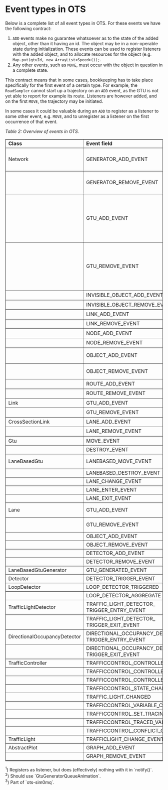 # Event types in OTS

Below is a complete list of all event types in OTS. For these events we have the following contract:

1. `ADD` events make no guarantee whatsoever as to the state of the added object, other than it having an id. The object may be in a non-operable state during initialization. These events can be used to register listeners with the added object, and to allocate resources for the object (e.g. `Map.put(gtuId, new ArrayList<Speed>());`.
2. Any other events, such as `MOVE`, must occur with the object in question in a complete state.

This contract means that in some cases, bookkeeping has to take place specifically for the first event of a certain type. For example, the `RoadSampler` cannot start up a trajectory on an `ADD` event, as the GTU is not yet able to report for example its route. Listeners are however added, and on the first `MOVE`, the trajectory may be initiated.

In some cases it could be valuable during an `ADD` to register as a listener to some other event, e.g. `MOVE`, and to unregister as a listener on the first occurrence of that event.

_Table 2: Overview of events in OTS._
<table border="1" width="800px">
  <tr style="font-weight: bold"><td>Class</td><td>Event field</td><td>Listeners (excluding test code)</td><td>Used</td></tr>
  <tr><td>Network</td><td>GENERATOR_ADD_EVENT</td><td><i>not thrown</i>, DefaultAnimationFactory<sup>1,2</sup>, NetworkAnimation<sup>1</sup></td><td>yes</td></tr>
  <tr><td></td><td>GENERATOR_REMOVE_EVENT</td><td><i>not thrown</i>, DefaultAnimationFactory<sup>1,2</sup>, NetworkAnimation<sup>1</sup></td><td>yes</td></tr>
  <tr><td></td><td>GTU_ADD_EVENT</td><td>DefaultAnimationFactory, NetworkAnimation<sup>1</sup>, AbstractLaneBasedMoveChecker, Publisher<sup>3</sup>, NetworkModel, StochasticDistractionModel, RampMeteringDemo, OtsAnimationPanel</td><td>yes</td></tr>
  <tr><td></td><td>GTU_REMOVE_EVENT</td><td>DefaultAnimationFactory, NetworkAnimation<sup>1</sup>, AbstractLaneBasedMoveChecker, Publisher<sup>3</sup>, NetworkModel, StochasticDistractionModel, RampMeteringDemo, OtsAnimationPanel</td><td>yes</td></tr>
  <tr><td></td><td>INVISIBLE_OBJECT_ADD_EVENT</td><td>NetworkAnimation<sup>1</sup></td><td>yes</td></tr>
  <tr><td></td><td>INVISIBLE_OBJECT_REMOVE_EVENT</td><td>NetworkAnimation<sup>1</sup></td><td>yes</td></tr>
  <tr><td></td><td>LINK_ADD_EVENT</td><td>NetworkAnimation<sup>1</sup>, Publisher<sup>3</sup></td><td>yes</td></tr>
  <tr><td></td><td>LINK_REMOVE_EVENT</td><td>NetworkAnimation<sup>1</sup>, Publisher<sup>3</sup></td><td>yes</td></tr>
  <tr><td></td><td>NODE_ADD_EVENT</td><td>NetworkAnimation<sup>1</sup>, Publisher<sup>3</sup></td><td>yes</td></tr>
  <tr><td></td><td>NODE_REMOVE_EVENT</td><td>NetworkAnimation<sup>1</sup>, Publisher<sup>3</sup></td><td>yes</td></tr>
  <tr><td></td><td>OBJECT_ADD_EVENT</td><td>DefaultAnimationFactory, NetworkAnimation<sup>1</sup></td><td>yes</td></tr>
  <tr><td></td><td>OBJECT_REMOVE_EVENT</td><td>DefaultAnimationFactory, NetworkAnimation<sup>1</sup></td><td>yes</td></tr>
  <tr><td></td><td>ROUTE_ADD_EVENT</td><td>NetworkAnimation<sup>1</sup></td><td>yes</td></tr>
  <tr><td></td><td>ROUTE_REMOVE_EVENT</td><td>NetworkAnimation<sup>1</sup></td><td>yes</td></tr>
  <tr><td>Link</td><td>GTU_ADD_EVENT</td><td>Publisher<sup>3</sup></td><td>yes</td></tr>
  <tr><td></td><td>GTU_REMOVE_EVENT</td><td>Publisher<sup>3</sup></td><td>yes</td></tr>
  <tr><td>CrossSectionLink</td><td>LANE_ADD_EVENT</td><td>Publisher<sup>3</sup></td><td>yes</td></tr>
  <tr><td></td><td>LANE_REMOVE_EVENT</td><td>Publisher<sup>3</sup></td><td>yes</td></tr>
  <tr><td>Gtu</td><td>MOVE_EVENT</td><td>Publisher<sup>3</sup>, GtuTransceiver<sup>3</sup></td><td>yes</td></tr>
  <tr><td></td><td>DESTROY_EVENT</td><td></td><td>no</td></tr>  
  <tr><td>LaneBasedGtu</td><td>LANEBASED_MOVE_EVENT</td><td>AbstractLaneBasedMoveChecker, RoadSampler</td><td>yes</td></tr>
  <tr><td></td><td>LANEBASED_DESTROY_EVENT</td><td></td><td>no</td></tr>
  <tr><td></td><td>LANE_CHANGE_EVENT</td><td>Conflict, StrategiesDemo</td><td>yes</td></tr>
  <tr><td></td><td>LANE_ENTER_EVENT</td><td><i>not thrown</i></td><td>no</td></tr>
  <tr><td></td><td>LANE_EXIT_EVENT</td><td><i>not thrown</i></td><td>no</td></tr>
  <tr><td>Lane</td><td>GTU_ADD_EVENT</td><td>RoadSampler, TrafficLightDetector</td><td>yes</td></tr>
  <tr><td></td><td>GTU_REMOVE_EVENT</td><td>RoadSampler, TrafficLightDetector</td><td>yes</td></tr>
  <tr><td></td><td>OBJECT_ADD_EVENT</td><td></td><td>no</td></tr>
  <tr><td></td><td>OBJECT_REMOVE_EVENT</td><td></td><td>no</td></tr>
  <tr><td></td><td>DETECTOR_ADD_EVENT</td><td></td><td>no</td></tr>
  <tr><td></td><td>DETECTOR_REMOVE_EVENT</td><td></td><td>no</td></tr>
  <tr><td>LaneBasedGtuGenerator</td><td>GTU_GENERATED_EVENT</td><td></td><td>no</td></tr>
  <tr><td>Detector</td><td>DETECTOR_TRIGGER_EVENT</td><td></td><td>no</td></tr>
  <tr><td>LoopDetector</td><td>LOOP_DETECTOR_TRIGGERED</td><td></td><td>no</td></tr>
  <tr><td></td><td>LOOP_DETECTOR_AGGREGATE</td><td></td><td>no</td></tr>
  <tr><td>TrafficLightDetector</td><td>TRAFFIC_LIGHT_DETECTOR_ TRIGGER_ENTRY_EVENT</td><td>TrafficLightDetector, TrafCod, DetectrorImage, Variable</td><td>yes</td></tr>
  <tr><td></td><td>TRAFFIC_LIGHT_DETECTOR_ TRIGGER_EXIT_EVENT</td><td>TrafficLightDetector, TrafCod, DetectrorImage, Variable</td><td>yes</td></tr>
  <tr><td>DirectionalOccupancyDetector</td><td>DIRECTIONAL_OCCUPANCY_DETECTOR_ TRIGGER_ENTRY_EVENT</td><td><i>not thrown</i></td><td>no</td></tr>
  <tr><td></td><td>DIRECTIONAL_OCCUPANCY_DETECTOR_ TRIGGER_EXIT_EVENT</td><td><i>not thrown</i></td><td>no</td></tr>
  <tr><td>TrafficController</td><td>TRAFFICCONTROL_CONTROLLER_CREATED</td><td></td><td>no</td></tr>
  <tr><td></td><td>TRAFFICCONTROL_CONTROLLER_EVALUATING</td><td>TrafCODModel</td><td>yes</td></tr>
  <tr><td></td><td>TRAFFICCONTROL_CONTROLLER_WARNING</td><td>TrafCODModel</td><td>yes</td></tr>
  <tr><td></td><td>TRAFFICCONTROL_STATE_CHANGED</td><td><i>not thrown</i></td><td>no</td></tr>
  <tr><td></td><td>TRAFFIC_LIGHT_CHANGED</td><td></td><td>no</td></tr>
  <tr><td></td><td>TRAFFICCONTROL_VARIABLE_CREATED</td><td></td><td>no</td></tr>
  <tr><td></td><td>TRAFFICCONTROL_SET_TRACING</td><td><i>not thrown</i>, TrafCod</td><td>yes</td></tr>
  <tr><td></td><td>TRAFFICCONTROL_TRACED_VARIABLE_UPDATED</td><td>TrafCODModel</td><td>yes</td></tr>
  <tr><td></td><td>TRAFFICCONTROL_CONFLICT_GROUP_CHANGED</td><td>TrafCODModel</td><td>yes</td></tr>
  <tr><td>TrafficLight</td><td>TRAFFICLIGHT_CHANGE_EVENT</td><td></td><td>no</td></tr>
  <tr><td>AbstractPlot</td><td>GRAPH_ADD_EVENT</td><td><i>not thrown</i></td><td>no</td></tr>
  <tr><td></td><td>GRAPH_REMOVE_EVENT</td><td><i>not thrown</i></td><td>no</td></tr>
</table>
<sup>1</sup>) Registers as listener, but does (effectively) nothing with it in `notify()`.<br>
<sup>2</sup>) Should use `GtuGeneratorQueueAnimation`.<br>
<sup>3</sup>) Part of `ots-sim0mq`.<br>
